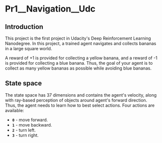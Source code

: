 # Pr1__Navigation__Udc


## Introduction

This project is the first project in Udacity's Deep Reinforcement Learning Nanodegree. In this project, a trained agent navigates and collects bananas in a large square world.

A reward of +1 is provided for collecting a yellow banana, and a reward of -1 is provided for collecting a blue banana.  Thus, the goal of your agent is to collect as many yellow bananas as possible while avoiding blue bananas.  


## State space
The state space has 37 dimensions and contains the agent's velocity, along with ray-based perception of objects around agent's forward direction.  Thus, the agent needs to learn how to best select actions.  Four actions are available:

- **`0`** - move forward.
- **`1`** - move backward.
- **`2`** - turn left.
- **`3`** - turn right.
